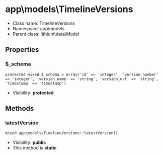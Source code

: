 app\models\TimelineVersions
===============






* Class name: TimelineVersions
* Namespace: app\models
* Parent class: lithium\data\Model





Properties
----------


### $_schema

    protected mixed $_schema = array('id' => 'integer', 'version_number' => 'integer', 'version_name' => 'string', 'version_url' => 'string', 'timestamp' => 'timestamp')





* Visibility: **protected**


Methods
-------


### latestVersion

    mixed app\models\TimelineVersions::latestVersion()





* Visibility: **public**
* This method is **static**.



